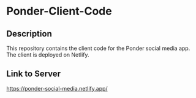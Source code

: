 # Ponder-Client-Code

## Description
This repository contains the client code for the Ponder social media app. The client is deployed on Netlify.

## Link to Server
https://ponder-social-media.netlify.app/